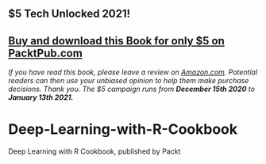 ## $5 Tech Unlocked 2021!
[Buy and download this Book for only $5 on PacktPub.com](https://www.packtpub.com/product/deep-learning-with-r-cookbook/9781789805673)
-----
*If you have read this book, please leave a review on [Amazon.com](https://www.amazon.com/gp/product/1789805678).     Potential readers can then use your unbiased opinion to help them make purchase decisions. Thank you. The $5 campaign         runs from __December 15th 2020__ to __January 13th 2021.__*

# Deep-Learning-with-R-Cookbook
Deep Learning with R Cookbook, published by Packt
